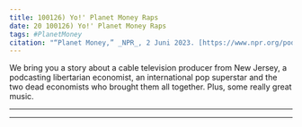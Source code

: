 ```yaml
---
title: 100126) Yo!' Planet Money Raps
date: 20 100126) Yo!' Planet Money Raps
tags: #PlanetMoney
citation: "“Planet Money,” _NPR_, 2 Juni 2023. [https://www.npr.org/podcasts/510289/planet-money](https://www.npr.org/podcasts/510289/planet-money) (diakses 4 Juni 2023)."
---
```


We bring you a story about a cable television producer from New Jersey, a podcasting libertarian economist, an international pop superstar and the two dead economists who brought them all together. Plus, some really great music.

----



----

